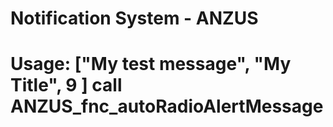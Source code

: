 # Notification System - ANZUS
 
# Usage: ["My test message", "My Title", 9 ] call ANZUS_fnc_autoRadioAlertMessage